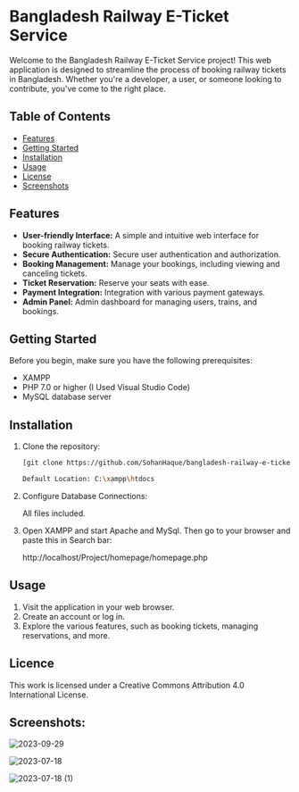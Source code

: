 # Bangladesh Railway E-Ticket Service

Welcome to the Bangladesh Railway E-Ticket Service project! This web application is designed to streamline the process of booking railway tickets in Bangladesh. Whether you're a developer, a user, or someone looking to contribute, you've come to the right place.

## Table of Contents

- [Features](#features)
- [Getting Started](#getting-started)
- [Installation](#installation)
- [Usage](#usage)
- [License](#license)
- [Screenshots](#screenshots)

## Features

- **User-friendly Interface:** A simple and intuitive web interface for booking railway tickets.
- **Secure Authentication:** Secure user authentication and authorization.
- **Booking Management:** Manage your bookings, including viewing and canceling tickets.
- **Ticket Reservation:** Reserve your seats with ease.
- **Payment Integration:** Integration with various payment gateways.
- **Admin Panel:** Admin dashboard for managing users, trains, and bookings.

## Getting Started

Before you begin, make sure you have the following prerequisites:

- XAMPP
- PHP 7.0 or higher (I Used Visual Studio Code)
- MySQL database server

## Installation

1. Clone the repository:

   ```bash
   [git clone https://github.com/SohanHaque/bangladesh-railway-e-ticket.git](https://github.com/SohanHaque/Bangladesh_Railway_Dummy.git)

   Default Location: C:\xampp\htdocs

2. Configure Database Connections:
   
   All files included.

3. Open XAMPP and start Apache and MySql. Then go to your browser and paste this in Search bar:
   
   http://localhost/Project/homepage/homepage.php

## Usage

1. Visit the application in your web browser.
2. Create an account or log in.
3. Explore the various features, such as booking tickets, managing reservations, and more.

## Licence

This work is licensed under a Creative Commons Attribution 4.0 International License.

## Screenshots:

![2023-09-29](https://github.com/SohanHaque/Bangladesh_Railway_Dummy/assets/111044439/93d296cf-7d93-446d-8a05-f0dd6b96703f)

![2023-07-18](https://github.com/SohanHaque/Bangladesh_Railway_Dummy/assets/111044439/cc62982b-b30d-44b6-99c7-59b8b37b2788)

![2023-07-18 (1)](https://github.com/SohanHaque/Bangladesh_Railway_Dummy/assets/111044439/16bc303b-d348-4df3-9f87-05c5b7916edc)
